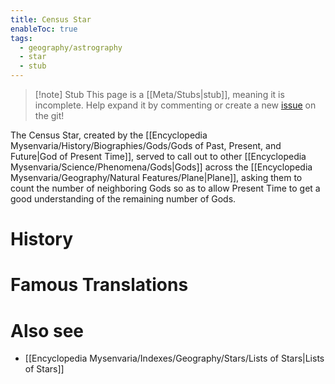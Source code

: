 ```yaml
---
title: Census Star
enableToc: true
tags:
  - geography/astrography
  - star
  - stub
---
```


> [!note] Stub
> This page is a [[Meta/Stubs|stub]], meaning it is incomplete. Help expand it by commenting or create a new [issue](https://github.com/RagtimeGal/quartz--encyclopedia-mysenvaria/issues/new/choose) on the git!

The Census Star, created by the [[Encyclopedia Mysenvaria/History/Biographies/Gods/Gods of Past, Present, and Future|God of Present Time]], served to call out to other [[Encyclopedia Mysenvaria/Science/Phenomena/Gods|Gods]] across the [[Encyclopedia Mysenvaria/Geography/Natural Features/Plane|Plane]], asking them to count the number of neighboring Gods so as to allow Present Time to get a good understanding of the remaining number of Gods.
# History

# Famous Translations

# Also see
- [[Encyclopedia Mysenvaria/Indexes/Geography/Stars/Lists of Stars|Lists of Stars]]
